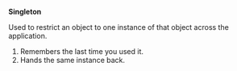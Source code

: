 **Singleton**


Used to restrict an object to one instance of that object 
across the application.

1. Remembers the last time you used it.
2. Hands the same instance back.